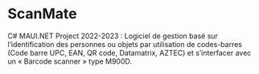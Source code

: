 # ScanMate
C# MAUI.NET Project 2022-2023 : Logiciel de gestion basé sur l’identification des personnes ou objets par utilisation de codes-barres (Code barre UPC, EAN, QR code, Datamatrix, AZTEC) et s’interfacer avec un « Barcode scanner » type M900D. 
